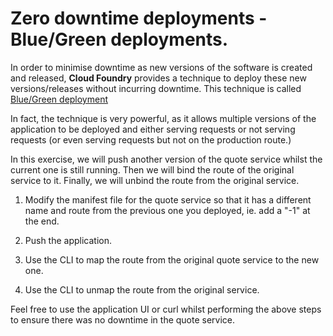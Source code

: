 # Zero downtime deployments - Blue/Green deployments.

In order to minimise downtime as new versions of the software is created and released, **Cloud Foundry** provides a technique to deploy these new versions/releases without incurring downtime. This technique is called [Blue/Green deployment](http://docs.pivotal.io/pivotalcf/devguide/deploy-apps/blue-green.html)

In fact, the technique is very powerful, as it allows multiple versions of the application to be deployed and either serving requests or not serving requests (or even serving requests but not on the production route.)

In this exercise, we will push another version of the quote service whilst the current one is still running. Then we will bind the route of the original service to it. Finally, we will unbind the route from the original service.

1. Modify the manifest file for the quote service so that it has a different name and route from the previous one you deployed, ie. add a "-1" at the end.

2. Push the application.

3. Use the CLI to map the route from the original quote service to the new one.

4. Use the CLI to unmap the route from the original service.

Feel free to use the application UI or curl whilst performing the above steps to ensure there was no downtime in the quote service.
